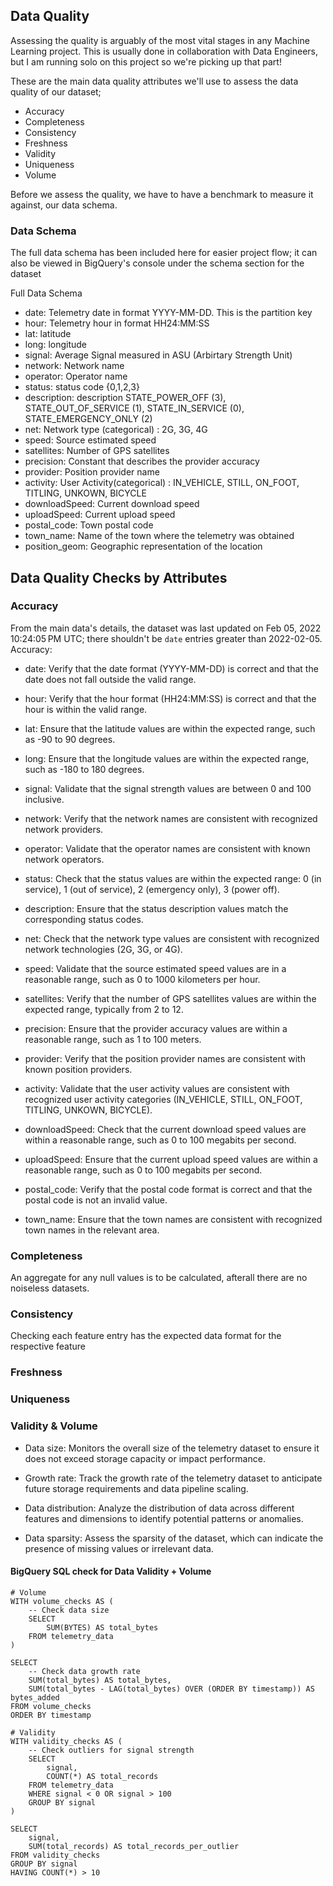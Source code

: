 ## Data Quality
Assessing the quality is arguably of the most vital stages in any Machine Learning project. This is usually done in collaboration with Data Engineers, but I am running solo on this project so we're picking up that part!

These are the main data quality attributes we'll use to assess the data quality of our dataset;
- Accuracy
- Completeness
- Consistency
- Freshness
- Validity
- Uniqueness
- Volume

Before we assess the quality, we have to have a benchmark to measure it against, our data schema.

### Data Schema
The full data schema has been included here for easier project flow; it can also be viewed in BigQuery's console under the schema section for the dataset

Full Data Schema
- date: Telemetry date in format YYYY-MM-DD. This is the partition key
- hour: Telemetry hour in format HH24:MM:SS
- lat: latitude
- long: longitude
- signal: Average Signal measured in ASU (Arbirtary Strength Unit)
- network: Network name
- operator: Operator name
- status: status code {0,1,2,3}
- description: description STATE_POWER_OFF (3), STATE_OUT_OF_SERVICE (1), STATE_IN_SERVICE (0), STATE_EMERGENCY_ONLY (2)
- net: Network type (categorical) : 2G, 3G, 4G
- speed: Source estimated speed
- satellites: Number of GPS satellites
- precision: Constant that describes the provider accuracy
- provider: Position provider name
- activity: User Activity(categorical) : IN_VEHICLE, STILL, ON_FOOT, TITLING, UNKOWN, BICYCLE
- downloadSpeed: Current download speed
- uploadSpeed: Current upload speed
- postal_code: Town postal code
- town_name: Name of the town where the telemetry was obtained
- position_geom: Geographic representation of the location

## Data Quality Checks by  Attributes
### Accuracy
From the main data's details, the dataset was last updated on Feb 05, 2022 10:24:05 PM UTC; there shouldn't be `date` entries greater than 2022-02-05.
Accuracy:

- date: Verify that the date format (YYYY-MM-DD) is correct and that the date does not fall outside the valid range.

- hour: Verify that the hour format (HH24:MM:SS) is correct and that the hour is within the valid range.

- lat: Ensure that the latitude values are within the expected range, such as -90 to 90 degrees.

- long: Ensure that the longitude values are within the expected range, such as -180 to 180 degrees.

- signal: Validate that the signal strength values are between 0 and 100 inclusive.

- network: Verify that the network names are consistent with recognized network providers.

- operator: Validate that the operator names are consistent with known network operators.

- status: Check that the status values are within the expected range: 0 (in service), 1 (out of service), 2 (emergency only), 3 (power off).

- description: Ensure that the status description values match the corresponding status codes.

- net: Check that the network type values are consistent with recognized network technologies (2G, 3G, or 4G).

- speed: Validate that the source estimated speed values are in a reasonable range, such as 0 to 1000 kilometers per hour.

- satellites: Verify that the number of GPS satellites values are within the expected range, typically from 2 to 12.

- precision: Ensure that the provider accuracy values are within a reasonable range, such as 1 to 100 meters.

- provider: Verify that the position provider names are consistent with known position providers.

- activity: Validate that the user activity values are consistent with recognized user activity categories (IN_VEHICLE, STILL, ON_FOOT, TITLING, UNKOWN, BICYCLE).

- downloadSpeed: Check that the current download speed values are within a reasonable range, such as 0 to 100 megabits per second.

- uploadSpeed: Ensure that the current upload speed values are within a reasonable range, such as 0 to 100 megabits per second.

- postal_code: Verify that the postal code format is correct and that the postal code is not an invalid value.

- town_name: Ensure that the town names are consistent with recognized town names in the relevant area.

### Completeness
An aggregate for any null values is to be calculated, afterall there are no noiseless datasets.

### Consistency
Checking each feature entry has the expected data format for the respective feature

### Freshness

### Uniqueness

### Validity & Volume
- Data size: Monitors the overall size of the telemetry dataset to ensure it does not exceed storage capacity or impact performance.

- Growth rate: Track the growth rate of the telemetry dataset to anticipate future storage requirements and data pipeline scaling.

- Data distribution: Analyze the distribution of data across different features and dimensions to identify potential patterns or anomalies.

- Data sparsity: Assess the sparsity of the dataset, which can indicate the presence of missing values or irrelevant data.

#### BigQuery SQL check for Data Validity + Volume
```
# Volume
WITH volume_checks AS (
    -- Check data size
    SELECT
        SUM(BYTES) AS total_bytes
    FROM telemetry_data
)

SELECT
    -- Check data growth rate
    SUM(total_bytes) AS total_bytes,
    SUM(total_bytes - LAG(total_bytes) OVER (ORDER BY timestamp)) AS bytes_added
FROM volume_checks
ORDER BY timestamp

# Validity
WITH validity_checks AS (
    -- Check outliers for signal strength
    SELECT
        signal,
        COUNT(*) AS total_records
    FROM telemetry_data
    WHERE signal < 0 OR signal > 100
    GROUP BY signal
)

SELECT
    signal,
    SUM(total_records) AS total_records_per_outlier
FROM validity_checks
GROUP BY signal
HAVING COUNT(*) > 10

```